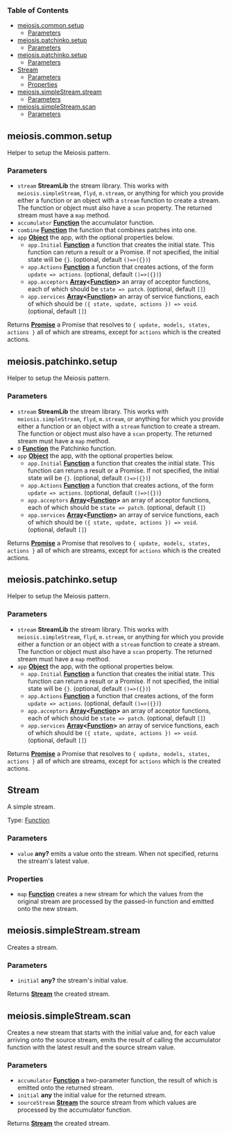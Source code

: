 <!-- Generated by documentation.js. Update this documentation by updating the source code. -->

### Table of Contents

-   [meiosis.common.setup][1]
    -   [Parameters][2]
-   [meiosis.patchinko.setup][3]
    -   [Parameters][4]
-   [meiosis.patchinko.setup][5]
    -   [Parameters][6]
-   [Stream][7]
    -   [Parameters][8]
    -   [Properties][9]
-   [meiosis.simpleStream.stream][10]
    -   [Parameters][11]
-   [meiosis.simpleStream.scan][12]
    -   [Parameters][13]

## meiosis.common.setup

Helper to setup the Meiosis pattern.

### Parameters

-   `stream` **StreamLib** the stream library. This works with `meiosis.simpleStream`, `flyd`,
    `m.stream`, or anything for which you provide either a function or an object with a `stream`
    function to create a stream. The function or object must also have a `scan` property.
    The returned stream must have a `map` method.
-   `accumulator` **[Function][14]** the accumulator function.
-   `combine` **[Function][14]** the function that combines patches into one.
-   `app` **[Object][15]** the app, with the optional properties below.
    -   `app.Initial` **[Function][14]**  a function that creates the initial state.
        This function can return a result or a Promise. If not specified, the initial state will
        be `{}`. (optional, default `()=>({})`)
    -   `app.Actions` **[Function][14]** a function that creates actions, of the form
        `update => actions`. (optional, default `()=>({})`)
    -   `app.acceptors` **[Array][16]&lt;[Function][14]>** an array of acceptor functions, each of which
        should be `state => patch`. (optional, default `[]`)
    -   `app.services` **[Array][16]&lt;[Function][14]>** an array of service functions, each of which
        should be `({ state, update, actions }) => void`. (optional, default `[]`)

Returns **[Promise][17]** a Promise that resolves to `{ update, models, states, actions }`
all of which are streams, except for `actions` which is the created actions.

## meiosis.patchinko.setup

Helper to setup the Meiosis pattern.

### Parameters

-   `stream` **StreamLib** the stream library. This works with `meiosis.simpleStream`, `flyd`,
    `m.stream`, or anything for which you provide either a function or an object with a `stream`
    function to create a stream. The function or object must also have a `scan` property.
    The returned stream must have a `map` method.
-   `O` **[Function][14]** the Patchinko function.
-   `app` **[Object][15]** the app, with the optional properties below.
    -   `app.Initial` **[Function][14]**  a function that creates the initial state.
        This function can return a result or a Promise. If not specified, the initial state will
        be `{}`. (optional, default `()=>({})`)
    -   `app.Actions` **[Function][14]** a function that creates actions, of the form
        `update => actions`. (optional, default `()=>({})`)
    -   `app.acceptors` **[Array][16]&lt;[Function][14]>** an array of acceptor functions, each of which
        should be `state => patch`. (optional, default `[]`)
    -   `app.services` **[Array][16]&lt;[Function][14]>** an array of service functions, each of which
        should be `({ state, update, actions }) => void`. (optional, default `[]`)

Returns **[Promise][17]** a Promise that resolves to `{ update, models, states, actions }`
all of which are streams, except for `actions` which is the created actions.

## meiosis.patchinko.setup

Helper to setup the Meiosis pattern.

### Parameters

-   `stream` **StreamLib** the stream library. This works with `meiosis.simpleStream`, `flyd`,
    `m.stream`, or anything for which you provide either a function or an object with a `stream`
    function to create a stream. The function or object must also have a `scan` property.
    The returned stream must have a `map` method.
-   `app` **[Object][15]** the app, with the optional properties below.
    -   `app.Initial` **[Function][14]**  a function that creates the initial state.
        This function can return a result or a Promise. If not specified, the initial state will
        be `{}`. (optional, default `()=>({})`)
    -   `app.Actions` **[Function][14]** a function that creates actions, of the form
        `update => actions`. (optional, default `()=>({})`)
    -   `app.acceptors` **[Array][16]&lt;[Function][14]>** an array of acceptor functions, each of which
        should be `state => patch`. (optional, default `[]`)
    -   `app.services` **[Array][16]&lt;[Function][14]>** an array of service functions, each of which
        should be `({ state, update, actions }) => void`. (optional, default `[]`)

Returns **[Promise][17]** a Promise that resolves to `{ update, models, states, actions }`
all of which are streams, except for `actions` which is the created actions.

## Stream

A simple stream.

Type: [Function][14]

### Parameters

-   `value` **any?** emits a value onto the stream. When not specified, returns the
    stream's latest value.

### Properties

-   `map` **[Function][14]** creates a new stream for which the values from the original stream
    are processed by the passed-in function and emitted onto the new stream.

## meiosis.simpleStream.stream

Creates a stream.

### Parameters

-   `initial` **any?** the stream's initial value.

Returns **[Stream][18]** the created stream.

## meiosis.simpleStream.scan

Creates a new stream that starts with the initial value and, for each value arriving onto
the source stream, emits the result of calling the accumulator function with the latest
result and the source stream value.

### Parameters

-   `accumulator` **[Function][14]** a two-parameter function, the result of which is emitted
    onto the returned stream.
-   `initial` **any** the initial value for the returned stream.
-   `sourceStream` **[Stream][18]** the source stream from which values are processed by the
    accumulator function.

Returns **[Stream][18]** the created stream.

[1]: #meiosiscommonsetup

[2]: #parameters

[3]: #meiosispatchinkosetup

[4]: #parameters-1

[5]: #meiosispatchinkosetup-1

[6]: #parameters-2

[7]: #stream

[8]: #parameters-3

[9]: #properties

[10]: #meiosissimplestreamstream

[11]: #parameters-4

[12]: #meiosissimplestreamscan

[13]: #parameters-5

[14]: https://developer.mozilla.org/docs/Web/JavaScript/Reference/Statements/function

[15]: https://developer.mozilla.org/docs/Web/JavaScript/Reference/Global_Objects/Object

[16]: https://developer.mozilla.org/docs/Web/JavaScript/Reference/Global_Objects/Array

[17]: https://developer.mozilla.org/docs/Web/JavaScript/Reference/Global_Objects/Promise

[18]: #stream

